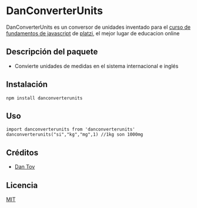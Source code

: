 # DanConverterUnits

DanConverterUnits es un conversor de unidades inventado para el [curso de fundamentos de javascript](https://platzi.com/js) de [platzi](https://platzi.com), el mejor lugar de educacion online

## Descripción del paquete

- Convierte unidades de medidas en el sistema internacional e inglés

## Instalación

```
npm install danconverterunits
```

## Uso

```
import danconverterunits from 'danconverterunits'
danconverterunits("si","kg","mg",1) //1kg son 1000mg
```

## Créditos
- [Dan Tov](https://twitter.com/danieeis)

## Licencia
[MIT](https://opensource.org/licenses/MIT)